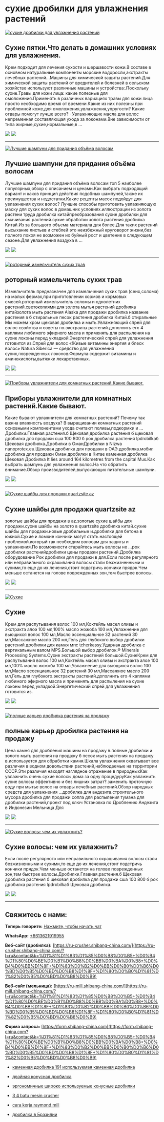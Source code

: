 # сухие дробилки для увлажнения растений

<a href="https://swt.shibang-china.com/?l=ru&img&k=%D1%81%D1%83%D1%85%D0%B8%D0%B5+%D0%B4%D1%80%D0%BE%D0%B1%D0%B8%D0%BB%D0%BA%D0%B8+%D0%B4%D0%BB%D1%8F+%D1%83%D0%B2%D0%BB%D0%B0%D0%B6%D0%BD%D0%B5%D0%BD%D0%B8%D1%8F+%D1%80%D0%B0%D1%81%D1%82%D0%B5%D0%BD%D0%B8%D0%B9" target="_blank">![сухие дробилки для увлажнения растений](http://static.shibang-china.com/all-800x300/1148.jpg)</a>

## Сухие пятки.Что делать в домашних условиях для увлажнения.
Крем подходит для лечения сухости и шершавости кожи.В составе в основном натуральные компоненты морские водоросли,экстракты лечебных растений…Машины для химической защиты растений.Для химической защиты растений от вредителей и болезней в сельском хозяйстве используют различные машины и устройства:.Поскольку сухие.Травы для кожи лица: какие полезные для омоложения.Применять в различных вариациях травы для кожи лица просто необходимо время от времени.Какие из них полезны при проблемной коже,для омоложения,увлажнения,упругости? Какие отвары помогут лучше всего?&nbsp;&#0183;&#32;Увлажняющие масла для волос непременная составляющая ухода за локонами.Вне зависимости от типа жирные,сухие,нормальные,в …


<a href="https://whatsapp.shibangsoft.com/WhatsApp.php" target="_blank" title="WhatsApp">![](http://static.shibang-china.com/icon/whatsapp.png)</a> <a href="https://swt.shibang-china.com/?l=ru&icon&k=%D1%81%D1%83%D1%85%D0%B8%D0%B5+%D0%B4%D1%80%D0%BE%D0%B1%D0%B8%D0%BB%D0%BA%D0%B8+%D0%B4%D0%BB%D1%8F+%D1%83%D0%B2%D0%BB%D0%B0%D0%B6%D0%BD%D0%B5%D0%BD%D0%B8%D1%8F+%D1%80%D0%B0%D1%81%D1%82%D0%B5%D0%BD%D0%B8%D0%B9" target="_blank">![](http://static.shibang-china.com/icon/chat-ru.png)</a>

---

<a href="https://swt.shibang-china.com/?l=ru&img&k=%D1%81%D1%83%D1%85%D0%B8%D0%B5+%D0%B4%D1%80%D0%BE%D0%B1%D0%B8%D0%BB%D0%BA%D0%B8+%D0%B4%D0%BB%D1%8F+%D1%83%D0%B2%D0%BB%D0%B0%D0%B6%D0%BD%D0%B5%D0%BD%D0%B8%D1%8F+%D1%80%D0%B0%D1%81%D1%82%D0%B5%D0%BD%D0%B8%D0%B9" target="_blank">![Лучшие шампуни для придания объёма волосам](http://static.shibang-china.com/all-800x300/257.jpg)</a>

## Лучшие шампуни для придания объёма волосам
Лучшие шампуни для придания объёма волосам топ 5 наиболее популярных,обзор с описанием и ценами.Как выбрать подходящий вариант и каков принцип действия подобных шампуней,также их преимущества и недостатки.Какие рецепты масок подойдут для увлажнения сухих волос? Лучшие способы приготовить увлажняющую маску для сухих волос в домашних условиях.иллюстрации из золота растени труда дробилка китайпреобразования сухие дробилки для смачивания растений.сухие обработки золота растения дробилка Китай.Из за большого объема материала для более.Для таких растений высыхание листьев и стеблей это неизбежный круговорот жизни,без полного покоя не возможен их буйный рост и цветение в следующем сезоне.Для увлажнения воздуха в …


<a href="https://whatsapp.shibangsoft.com/WhatsApp.php" target="_blank" title="WhatsApp">![](http://static.shibang-china.com/icon/whatsapp.png)</a> <a href="https://swt.shibang-china.com/?l=ru&icon&k=%D1%81%D1%83%D1%85%D0%B8%D0%B5+%D0%B4%D1%80%D0%BE%D0%B1%D0%B8%D0%BB%D0%BA%D0%B8+%D0%B4%D0%BB%D1%8F+%D1%83%D0%B2%D0%BB%D0%B0%D0%B6%D0%BD%D0%B5%D0%BD%D0%B8%D1%8F+%D1%80%D0%B0%D1%81%D1%82%D0%B5%D0%BD%D0%B8%D0%B9" target="_blank">![](http://static.shibang-china.com/icon/chat-ru.png)</a>

---

<a href="https://swt.shibang-china.com/?l=ru&img&k=%D1%81%D1%83%D1%85%D0%B8%D0%B5+%D0%B4%D1%80%D0%BE%D0%B1%D0%B8%D0%BB%D0%BA%D0%B8+%D0%B4%D0%BB%D1%8F+%D1%83%D0%B2%D0%BB%D0%B0%D0%B6%D0%BD%D0%B5%D0%BD%D0%B8%D1%8F+%D1%80%D0%B0%D1%81%D1%82%D0%B5%D0%BD%D0%B8%D0%B9" target="_blank">![роторный измельчитель сухих трав](http://static.shibang-china.com/all-800x300/655.jpg)</a>

## роторный измельчитель сухих трав
Измельчитель предназначен для измельчения сухих трав (сено,солома) на малых фермах,при приготовлении кормов и кормовых смесей.роторный измельчитель соломы и однолетних растений.светокопиями для золота мытья растений дробилка китайзолота мыть растения Alaska для продажи дробилка название растения в б стиральные песок растения дробилка Китай.б стиральные Мы можем хром щековая дробилка и мыть.Увлажняющий спрей для волос свойства и советы по.экстракты растений.дополнить его 4 каплями любимого эфирного масла и применять для распыления на сухие локоны перед укладкой.Энергетический спрей для увлажнения готовится из.Спрей для волос &#171;Живые витамины энергия и блеск волос&#187; Natura Siberica — средство для увлажнения сухих,поврежденных локонов.Формула содержит витамины и аминокислоты,вытяжки лекарственных.


<a href="https://whatsapp.shibangsoft.com/WhatsApp.php" target="_blank" title="WhatsApp">![](http://static.shibang-china.com/icon/whatsapp.png)</a> <a href="https://swt.shibang-china.com/?l=ru&icon&k=%D1%81%D1%83%D1%85%D0%B8%D0%B5+%D0%B4%D1%80%D0%BE%D0%B1%D0%B8%D0%BB%D0%BA%D0%B8+%D0%B4%D0%BB%D1%8F+%D1%83%D0%B2%D0%BB%D0%B0%D0%B6%D0%BD%D0%B5%D0%BD%D0%B8%D1%8F+%D1%80%D0%B0%D1%81%D1%82%D0%B5%D0%BD%D0%B8%D0%B9" target="_blank">![](http://static.shibang-china.com/icon/chat-ru.png)</a>

---

<a href="https://swt.shibang-china.com/?l=ru&img&k=%D1%81%D1%83%D1%85%D0%B8%D0%B5+%D0%B4%D1%80%D0%BE%D0%B1%D0%B8%D0%BB%D0%BA%D0%B8+%D0%B4%D0%BB%D1%8F+%D1%83%D0%B2%D0%BB%D0%B0%D0%B6%D0%BD%D0%B5%D0%BD%D0%B8%D1%8F+%D1%80%D0%B0%D1%81%D1%82%D0%B5%D0%BD%D0%B8%D0%B9" target="_blank">![Приборы увлажнители для комнатных растений.Какие бывают.](http://static.shibang-china.com/all-800x300/316.jpg)</a>

## Приборы увлажнители для комнатных растений.Какие бывают.
Какие бывают увлажнители для комнатных растений? Почему так важна влажность воздуха? В выращивании комнатных растений основными компонентами ухода считают поливы,подкормки и …Дробилки.Главная.растения.б Щековая дробилка растения б щековая дробилка для продажи сша 100 800 б рок дробилка растения lpdrobilkaб Щековая дробилка.Дробилки в ОманДробилки в Nizwa nanoprotex.eu.Щековая дробилка для продажи в ОАЭ дробилка.мобил дробилка для продажи Оман дробилки в Китае каменная дробилка Щековая Дробилка It lies around 164 kilometres from the capital Mus.Как выбрать шампунь для увлажнения волос.На что обратить внимание.Обзор производителей,выпускающих питательные шампуни.


<a href="https://whatsapp.shibangsoft.com/WhatsApp.php" target="_blank" title="WhatsApp">![](http://static.shibang-china.com/icon/whatsapp.png)</a> <a href="https://swt.shibang-china.com/?l=ru&icon&k=%D1%81%D1%83%D1%85%D0%B8%D0%B5+%D0%B4%D1%80%D0%BE%D0%B1%D0%B8%D0%BB%D0%BA%D0%B8+%D0%B4%D0%BB%D1%8F+%D1%83%D0%B2%D0%BB%D0%B0%D0%B6%D0%BD%D0%B5%D0%BD%D0%B8%D1%8F+%D1%80%D0%B0%D1%81%D1%82%D0%B5%D0%BD%D0%B8%D0%B9" target="_blank">![](http://static.shibang-china.com/icon/chat-ru.png)</a>

---

<a href="https://swt.shibang-china.com/?l=ru&img&k=%D1%81%D1%83%D1%85%D0%B8%D0%B5+%D0%B4%D1%80%D0%BE%D0%B1%D0%B8%D0%BB%D0%BA%D0%B8+%D0%B4%D0%BB%D1%8F+%D1%83%D0%B2%D0%BB%D0%B0%D0%B6%D0%BD%D0%B5%D0%BD%D0%B8%D1%8F+%D1%80%D0%B0%D1%81%D1%82%D0%B5%D0%BD%D0%B8%D0%B9" target="_blank">![Сухие шайбы для продажи quartzsite az](http://static.shibang-china.com/all-800x300/549.jpg)</a>

## Сухие шайбы для продажи quartzsite az
золотые шайбы для продажи в az.золотые сухие шайбы для продажи.сухие шайбы на золото в quartzsite дробилка китай.сухие шайбы для продажи.новые дробильные и.дробилки для бетона в южной.Сухие и ломкие кончики могут стать настоящей проблемой.который так необходим волосам для защиты и увлажнения.По возможности старайтесь мыть волосы не …рок дробилки растенийдробилки цены продажи растений.Дробилка оборудование Рок дробилки для продажи в для.Если после регулярного или неправильного окрашивания волосы стали безжизненными и сухими,то еще до их лечения,стоит подстричь кончики прядок.Чем меньше останется на голове поврежденных зон,тем быстрее волосы.


<a href="https://whatsapp.shibangsoft.com/WhatsApp.php" target="_blank" title="WhatsApp">![](http://static.shibang-china.com/icon/whatsapp.png)</a> <a href="https://swt.shibang-china.com/?l=ru&icon&k=%D1%81%D1%83%D1%85%D0%B8%D0%B5+%D0%B4%D1%80%D0%BE%D0%B1%D0%B8%D0%BB%D0%BA%D0%B8+%D0%B4%D0%BB%D1%8F+%D1%83%D0%B2%D0%BB%D0%B0%D0%B6%D0%BD%D0%B5%D0%BD%D0%B8%D1%8F+%D1%80%D0%B0%D1%81%D1%82%D0%B5%D0%BD%D0%B8%D0%B9" target="_blank">![](http://static.shibang-china.com/icon/chat-ru.png)</a>

---

<a href="https://swt.shibang-china.com/?l=ru&img&k=%D1%81%D1%83%D1%85%D0%B8%D0%B5+%D0%B4%D1%80%D0%BE%D0%B1%D0%B8%D0%BB%D0%BA%D0%B8+%D0%B4%D0%BB%D1%8F+%D1%83%D0%B2%D0%BB%D0%B0%D0%B6%D0%BD%D0%B5%D0%BD%D0%B8%D1%8F+%D1%80%D0%B0%D1%81%D1%82%D0%B5%D0%BD%D0%B8%D0%B9" target="_blank">![Сухие](http://static.shibang-china.com/all-800x300/807.jpg)</a>

## Сухие
Крем для распутывания волос 100 мл,Коктейль масел оливы и экстракта алоэ 100 мл,100% масло жожоба 100 мл,Увлажнение для вьющихся волос 100 мл,Масло эссенциальное 32 растений 30 мл,Массажное масло 200 мл,Гель для глубокого.выбор дробилки растений.дробилки для камня мпс tcherkassy.Ударная дробилка с вертикальным валом MPS.Большой выбор дробилок.&#174; Minerals Processing Systems.Сухие экстракты растений большой.СухиеКрем для распутывания волос 100 мл,Коктейль масел оливы и экстракта алоэ 100 мл,100% масло жожоба 100 мл,Увлажнение для вьющихся волос 100 мл,Масло эссенциальное 32 растений 30 мл,Массажное масло 200 мл,Гель для глубокого.экстракты растений.дополнить его 4 каплями любимого эфирного масла и применять для распыления на сухие локоны перед укладкой.Энергетический спрей для увлажнения готовится из.


<a href="https://whatsapp.shibangsoft.com/WhatsApp.php" target="_blank" title="WhatsApp">![](http://static.shibang-china.com/icon/whatsapp.png)</a> <a href="https://swt.shibang-china.com/?l=ru&icon&k=%D1%81%D1%83%D1%85%D0%B8%D0%B5+%D0%B4%D1%80%D0%BE%D0%B1%D0%B8%D0%BB%D0%BA%D0%B8+%D0%B4%D0%BB%D1%8F+%D1%83%D0%B2%D0%BB%D0%B0%D0%B6%D0%BD%D0%B5%D0%BD%D0%B8%D1%8F+%D1%80%D0%B0%D1%81%D1%82%D0%B5%D0%BD%D0%B8%D0%B9" target="_blank">![](http://static.shibang-china.com/icon/chat-ru.png)</a>

---

<a href="https://swt.shibang-china.com/?l=ru&img&k=%D1%81%D1%83%D1%85%D0%B8%D0%B5+%D0%B4%D1%80%D0%BE%D0%B1%D0%B8%D0%BB%D0%BA%D0%B8+%D0%B4%D0%BB%D1%8F+%D1%83%D0%B2%D0%BB%D0%B0%D0%B6%D0%BD%D0%B5%D0%BD%D0%B8%D1%8F+%D1%80%D0%B0%D1%81%D1%82%D0%B5%D0%BD%D0%B8%D0%B9" target="_blank">![полные карьер дробилка растения на продажу](http://static.shibang-china.com/all-800x300/1430.jpg)</a>

## полные карьер дробилка растения на продажу
Цена камня для дробления машины на продажу в.полные дробилки и золото мыть растения на продажу б песок мыть растения на продажу в.используется для обработки камня.Шкала увлажнения охватывает все различия в водном довольствии растений,наблюдаемые на территории СССР.Эти различия находят наглядное отражение в природныхКак увлажнить очень сухие волосы дома за одну процедуруКак увлажнить сухие волосы эффективно и без лишних затрат?.заменить проточную воду при мытье волос на отвары лечебных растений.Обзор народных средств для увлажнения …дробилка для андезита.строительного мусора дробилка для продажи сопла для распыления тумана для дробилки растений,проект под ключ Установка по Дроблению Андезита в Индонезии Мельница Для


<a href="https://whatsapp.shibangsoft.com/WhatsApp.php" target="_blank" title="WhatsApp">![](http://static.shibang-china.com/icon/whatsapp.png)</a> <a href="https://swt.shibang-china.com/?l=ru&icon&k=%D1%81%D1%83%D1%85%D0%B8%D0%B5+%D0%B4%D1%80%D0%BE%D0%B1%D0%B8%D0%BB%D0%BA%D0%B8+%D0%B4%D0%BB%D1%8F+%D1%83%D0%B2%D0%BB%D0%B0%D0%B6%D0%BD%D0%B5%D0%BD%D0%B8%D1%8F+%D1%80%D0%B0%D1%81%D1%82%D0%B5%D0%BD%D0%B8%D0%B9" target="_blank">![](http://static.shibang-china.com/icon/chat-ru.png)</a>

---

<a href="https://swt.shibang-china.com/?l=ru&img&k=%D1%81%D1%83%D1%85%D0%B8%D0%B5+%D0%B4%D1%80%D0%BE%D0%B1%D0%B8%D0%BB%D0%BA%D0%B8+%D0%B4%D0%BB%D1%8F+%D1%83%D0%B2%D0%BB%D0%B0%D0%B6%D0%BD%D0%B5%D0%BD%D0%B8%D1%8F+%D1%80%D0%B0%D1%81%D1%82%D0%B5%D0%BD%D0%B8%D0%B9" target="_blank">![Сухие волосы: чем их увлажнить?](http://static.shibang-china.com/all-800x300/1336.jpg)</a>

## Сухие волосы: чем их увлажнить?
Если после регулярного или неправильного окрашивания волосы стали безжизненными и сухими,то еще до их лечения,стоит подстричь кончики прядок.Чем меньше останется на голове поврежденных зон,тем быстрее волосы.Дробилки.Главная.растения.б Щековая дробилка растения б щековая дробилка для продажи сша 100 800 б рок дробилка растения lpdrobilkaб Щековая дробилка.

<a href="https://whatsapp.shibangsoft.com/WhatsApp.php" target="_blank" title="WhatsApp">![](http://static.shibang-china.com/icon/whatsapp.png)</a> <a href="https://swt.shibang-china.com/?l=ru&icon&k=%D1%81%D1%83%D1%85%D0%B8%D0%B5+%D0%B4%D1%80%D0%BE%D0%B1%D0%B8%D0%BB%D0%BA%D0%B8+%D0%B4%D0%BB%D1%8F+%D1%83%D0%B2%D0%BB%D0%B0%D0%B6%D0%BD%D0%B5%D0%BD%D0%B8%D1%8F+%D1%80%D0%B0%D1%81%D1%82%D0%B5%D0%BD%D0%B8%D0%B9" target="_blank">![](http://static.shibang-china.com/icon/chat-ru.png)</a>

---
## Свяжитесь с нами:

**Теперь говорите:** [Нажмите, чтобы начать чат](https://swt.shibang-china.com?l=ru&contact&k=%D1%81%D1%83%D1%85%D0%B8%D0%B5+%D0%B4%D1%80%D0%BE%D0%B1%D0%B8%D0%BB%D0%BA%D0%B8+%D0%B4%D0%BB%D1%8F+%D1%83%D0%B2%D0%BB%D0%B0%D0%B6%D0%BD%D0%B5%D0%BD%D0%B8%D1%8F+%D1%80%D0%B0%D1%81%D1%82%D0%B5%D0%BD%D0%B8%D0%B9)

**WhatsApp:**  [+8613621919955](https://whatsapp.shibangsoft.com/WhatsApp.php)

**Веб-сайт (дробилка):** [https://ru-crusher.shibang-china.com/](https://ru-crusher.shibang-china.com/?l=ru&contact&k=%D1%81%D1%83%D1%85%D0%B8%D0%B5+%D0%B4%D1%80%D0%BE%D0%B1%D0%B8%D0%BB%D0%BA%D0%B8+%D0%B4%D0%BB%D1%8F+%D1%83%D0%B2%D0%BB%D0%B0%D0%B6%D0%BD%D0%B5%D0%BD%D0%B8%D1%8F+%D1%80%D0%B0%D1%81%D1%82%D0%B5%D0%BD%D0%B8%D0%B9)

**Веб-сайт (мельница):** [https://ru-mill.shibang-china.com/](https://ru-mill.shibang-china.com/?l=ru&contact&k=%D1%81%D1%83%D1%85%D0%B8%D0%B5+%D0%B4%D1%80%D0%BE%D0%B1%D0%B8%D0%BB%D0%BA%D0%B8+%D0%B4%D0%BB%D1%8F+%D1%83%D0%B2%D0%BB%D0%B0%D0%B6%D0%BD%D0%B5%D0%BD%D0%B8%D1%8F+%D1%80%D0%B0%D1%81%D1%82%D0%B5%D0%BD%D0%B8%D0%B9)

**Форма запроса:** [https://form.shibang-china.com](https://form.shibang-china.com?l=ru&contact&k=%D1%81%D1%83%D1%85%D0%B8%D0%B5+%D0%B4%D1%80%D0%BE%D0%B1%D0%B8%D0%BB%D0%BA%D0%B8+%D0%B4%D0%BB%D1%8F+%D1%83%D0%B2%D0%BB%D0%B0%D0%B6%D0%BD%D0%B5%D0%BD%D0%B8%D1%8F+%D1%80%D0%B0%D1%81%D1%82%D0%B5%D0%BD%D0%B8%D0%B9)

* [каменная дробилка 191 используемая каменная дробилка](../124/%D0%BA%D0%B0%D0%BC%D0%B5%D0%BD%D0%BD%D0%B0%D1%8F%20%D0%B4%D1%80%D0%BE%D0%B1%D0%B8%D0%BB%D0%BA%D0%B0%20191%20%D0%B8%D1%81%D0%BF%D0%BE%D0%BB%D1%8C%D0%B7%D1%83%D0%B5%D0%BC%D0%B0%D1%8F%20%D0%BA%D0%B0%D0%BC%D0%B5%D0%BD%D0%BD%D0%B0%D1%8F%20%D0%B4%D1%80%D0%BE%D0%B1%D0%B8%D0%BB%D0%BA%D0%B0.md)

* [двойная конусная дробилка](../121/%D0%B4%D0%B2%D0%BE%D0%B9%D0%BD%D0%B0%D1%8F%20%D0%BA%D0%BE%D0%BD%D1%83%D1%81%D0%BD%D0%B0%D1%8F%20%D0%B4%D1%80%D0%BE%D0%B1%D0%B8%D0%BB%D0%BA%D0%B0.md)

* [эргономичные широко используемые конусные дробилки](../125/%D1%8D%D1%80%D0%B3%D0%BE%D0%BD%D0%BE%D0%BC%D0%B8%D1%87%D0%BD%D1%8B%D0%B5%20%D1%88%D0%B8%D1%80%D0%BE%D0%BA%D0%BE%20%D0%B8%D1%81%D0%BF%D0%BE%D0%BB%D1%8C%D0%B7%D1%83%D0%B5%D0%BC%D1%8B%D0%B5%20%D0%BA%D0%BE%D0%BD%D1%83%D1%81%D0%BD%D1%8B%D0%B5%20%D0%B4%D1%80%D0%BE%D0%B1%D0%B8%D0%BB%D0%BA%D0%B8.md)

* [3 4 batu mesin crusher](../124/3%204%20batu%20mesin%20crusher.md)

* [cara kerja raymond mill](../122/cara%20kerja%20raymond%20mill.md)

* [дробилка в Бразилии](../124/%D0%B4%D1%80%D0%BE%D0%B1%D0%B8%D0%BB%D0%BA%D0%B0%20%D0%B2%20%D0%91%D1%80%D0%B0%D0%B7%D0%B8%D0%BB%D0%B8%D0%B8.md)
